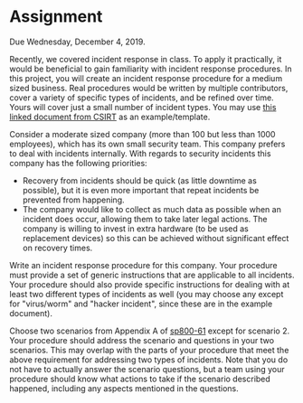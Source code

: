 
# Assignment

Due Wednesday, December 4, 2019.

Recently, we covered incident response in class. To apply it practically, it would be beneficial to
gain familiarity with incident response procedures. In this project, you will create an incident
response procedure for a medium sized business. Real procedures would be written by multiple
contributors, cover a variety of specific types of incidents, and be refined over time. Yours will
cover just a small number of incident types. You may use [this linked document from
CSIRT](http://csirt.org/sample_policies/incident.handling.pro.doc) as an example/template.

Consider a moderate sized company (more than 100 but less than 1000 employees), which has its own
small security team. This company prefers to deal with incidents internally. With regards to
security incidents this company has the following priorities:

- Recovery from incidents should be quick (as little downtime as possible), but it is even more
  important that repeat incidents be prevented from happening.
- The company would like to collect as much data as possible when an incident does occur, allowing
  them to take later legal actions. The company is willing to invest in extra hardware (to be used
  as replacement devices) so this can be achieved without significant effect on recovery times.

Write an incident response procedure for this company. Your procedure must provide a set of generic
instructions that are applicable to all incidents. Your procedure should also provide specific
instructions for dealing with at least two different types of incidents as well (you may choose any
except for "virus/worm" and "hacker incident", since these are in the example document).

Choose two scenarios from Appendix A of
[sp800-61](https://csrc.nist.gov/publications/detail/sp/800-61/rev-2/final) except for scenario 2.
Your procedure should address the scenario and questions in your two scenarios. This may overlap
with the parts of your procedure that meet the above requirement for addressing two types of
incidents. Note that you do not have to actually answer the scenario questions, but a team using
your procedure should know what actions to take if the scenario described happened, including any
aspects mentioned in the questions.
